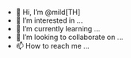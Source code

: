 - 👋 Hi, I’m @mild[TH]
- 👀 I’m interested in ...
- 🌱 I’m currently learning ...
- 💞️ I’m looking to collaborate on ...
- 📫 How to reach me ...

<!---
mild44kill/mild44kill is a ✨ special ✨ repository because its `README.md` (this file) appears on your GitHub profile.
You can click the Preview link to take a look at your changes.
--->
